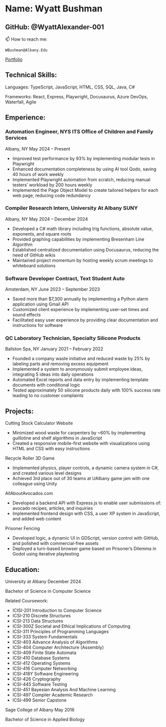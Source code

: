 # Name: Wyatt Bushman
## GitHub: @WyattAlexander-001 
📫 How to reach me: 
```
WBushman@Albany.Edu
```

[Portfolio](https://wyattalexander-001.github.io/Wyatt_B_Portfolio_Website/)

## Technical Skills:
Languages: TypeScript, JavaScript, HTML, CSS, SQL, Java, C#

Frameworks: React, Express, Playwright, Docusaurus, Azure DevOps, Waterfall, Agile

## Emperience:

### Automation Engineer, NYS ITS Office of Children and Family Services 
Albany, NY	May 2024 – Present
* Improved test performance by 93% by implementing modular tests in Playwright
* Enhanced documentation completeness by using AI tool Qodo, saving 40 hours of work weekly
* Implemented Playwright automation from scratch, reducing manual testers’ workload by 200 hours weekly
* Implemented the Page Object Model to create tailored helpers for each web page, reducing code redundancy

### Compiler Research Intern, University At Albany SUNY
Albany, NY	May 2024 – December 2024
* Developed a C# math library including trig functions, absolute value, exponents, and square roots 
* Provided graphing capabilities by implementing Bresenham Line Algorithm
* Established centralized documentation using Docusaurus, reducing the need of GitHub wikis
* Maintained project momentum by hosting weekly scrum meetings to whiteboard solutions  

### Software Developer Contract, Text Student Auto
Amsterdam, NY	June 2023 – September 2023
* Saved more than $7,300 annually by implementing a Python alarm application using Gmail API 
* Customized client experience by implementing user-set times and sound effects
* Facilitated easy user experience by providing clear documentation and instructions for software

### QC Laboratory Technician, Specialty Silicone Products
Ballston Spa, NY	January 2021 – February 2022
* Founded a company waste initiative and reduced waste by 25% by labeling parts and removing excess equipment
* Implemented a system to anonymously submit employee ideas, integrating 5 ideas into daily operations
* Automated Excel reports and data entry by implementing template documents with conditional logic
* Tested approximately 50 silicone products daily with 100% success rate leading to no customer complaints 


## Projects:

Cutting Stock Calculator Website	
* Minimized wood waste for carpenters by ~60%  by implementing guillotine and shelf algorithms in JavaScript 
* Created a responsive mobile-first website with visualizations using HTML and CSS with easy instructions

Recycle Roller 3D Game	
* Implemented physics, player controls, a dynamic camera system in C#,  and created various level designs
* Achieved 3rd place out of 30 teams at UAlbany game jam with one colleague using Unity 

AllAboutAvocados.com	
* Developed a backend API with Express.js to enable user submissions of: avocado recipes, articles, and inquiries
* Implemented frontend design with CSS, a user XP system in JavaScript, and added web content 

Prisoner Fencing	
* Developed logic, a dynamic UI in GDScript, version control with GitHub, and polished with commercial-free assets
* Deployed a turn-based browser game based on Prisoner’s Dilemma in Godot using iterative playtesting


## Education:

University at Albany 	December 2024

Bachelor of Science in Computer Science

Related Coursework:
  * ICISI-201 Introduction to Computer Science
  * ICSI-210 Discrete Structures
  * ICSI-213 Data Structures
  * ICSI-300Z Societal and Ethical Implications of Computing
  * ICSI-311 Principles of Programming Languages
  * ICSI-333 System Fundamentals
  * ICSI-403 Advance Analysis of Algorithms
  * ICSI-404 Computer Architecture (Assembly)
  * ICSI-409 Finite State Automata
  * ICSI-410 Database Systems
  * ICSI-412 Operating Systems
  * ICSI-416 Computer Networking
  * ICSI-418Y Software Engineering
  * ICSI-426 Cryptography
  * ICSI-445 Software Testing
  * ICSI-451 Bayesian Analysis And Machine Learning
  * ICSI-497 Compiler Academic Research
  * ICSI-499 Senior Capstone

Sage College of Albany 	May 2016

Bachelor of Science in Applied Biology


